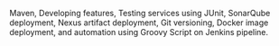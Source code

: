 Maven,
Developing features,
Testing services using JUnit,
SonarQube deployment,
Nexus artifact deployment, 
Git versioning,
Docker image deployment, 
and automation using Groovy Script on Jenkins pipeline.
